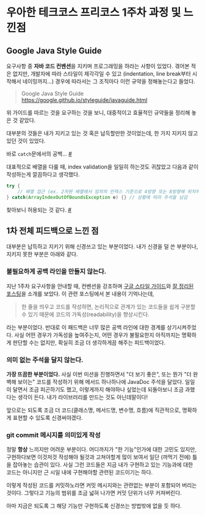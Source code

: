 # 우아한 테크코스 프리코스 1주차 과정 및 느낀점

## Google Java Style Guide
요구사항 중 **자바 코드 컨벤션**을 지키며 프로그래밍을 하라는 사항이 있었다. 겪어본 적은 없지만, 개발자에 따라 스타일이 제각각일 수 있고 (indentation, line break부터 시작해서 네이밍까지...) 경우에 따라서는 그 조직마다 이런 규약을 정해놓는다고 들었다.

> Google Java Style Guide  
> https://google.github.io/styleguide/javaguide.html

위 가이드를 따르는 것을 요구하는 것을 보니, 대중적이고 효율적인 규약들을 정리해 놓은 것 같았다.

대부분의 것들은 내가 지키고 있는 것 혹은 납득할만한 것이었는데, 한 가지 지키지 않고 있던 것이  있었다.

바로 `catch`문에서의 공백... [#](https://google.github.io/styleguide/javaguide.html#s4.1.3-braces-empty-blocks)

대표적으로 배열을 다룰 때, index validation을 일일히 하는것도 귀찮았고 다음과 같이 작성하는게 깔끔하다고 생각했다.
``` java
try {
    // 배열 접근 (ex. 2차원 배열에서 임의의 인덱스 기준으로 4방향 또는 8방향에 위치하는 인덱스에 접근)
} catch(ArrayIndexOutOfBoundsException e) {} // 상황에 따라 주석을 남김
```

찾아보니 허용되는 것 같다. [#](https://google.github.io/styleguide/javaguide.html#s6.2-caught-exceptions)

## 1차 전체 피드백으로 느낀 점
대부분은 납득하고 지키기 위해 신경쓰고 있는 부분이었다. 내가 신경을 덜 쓴 부분이나, 지키지 못한 부분은 아래와 같다.
###  불필요하게 공백 라인을 만들지 않는다.
지난 1주차 요구사항을 안내할 때, 컨벤션을 강조하며 [구글 스타일 가이드](https://google.github.io/styleguide/javaguide.html)와 [잘 정리된 포스팅](https://myeonguni.tistory.com/1596)을 소개를 보았다. 이 관련 포스팅에서 본 내용이 기억나는데,

> 한 줄을 띄우고 코드를 작성하면, 논리적으로 관계가 있는 코드들을 쉽게 구분할 수 있기 때문에 코드의 가독성(readability)을 향상시킨다. 

라는 부분이었다. 반대로 이 패드백은 너무 많은 공백 라인에 대한 경계를 상기시켜주었다. 사실 어떤 경우가 가독성을 높여주는지, 어떤 경우가 불필요한지 아직까지는 명확하게 판단할 수는 없지만, 확실히 조금 더 생각하게끔 해주는 피드백이었다.

### 의미 없는 주석을 달지 않는다.
**가장 뜨끔한 부분이었다.** 사실 이번 미션을 진행하면서 "더 보기 좋은", 또는 뭔가 "더 완벽해 보이는" 코드를 작성하기 위해 메서드 하나하나에 JavaDoc 주석을 달았다. 일일이 달면서 조금 피곤하기도 했고, 이렇게까지 해야하나 싶었는데 되돌아보니 조금 과했다는 생각이 든다. 내가 라이브러리를 만드는 것도 아닌데말이다!

앞으로는 되도록 조금 더 코드(클래스명, 메서드명, 변수명, 흐름)에 직관적으로, 명확하게 표현할 수 있도록 신경써야겠다.

### git commit 메시지를 의미있게 작성
정말 **항상** 느끼지만 어려운 부분이다. 어디까지가 "한 기능"인가에 대한 고민도 있지만, 구현하다보면 이것저것 작성해야 될것과 고쳐야할게 많이 보여서 일단 (까먹기 전에) 틀을 잡아놓는 습관이 있다. 사실 그런 코드들은 지금 내가 구현하고 있는 기능과에 대한 코드는 아니지만 근 시일 내에 구현해야할 관련된 코드이기는 하다.

이렇게 작성된 코드를 커밋하노라면 커밋 메시지와는 관련없는 부분이 포함되어 버리는 것이다. 그렇다고 기능의 범위를 조금 넓혀 나가면 커밋 단위가 너무 커져버린다.

아마 지금은 되도록 그 해당 기능만 구현하도록 신경쓰는 방법밖에 없을 듯 하다.

